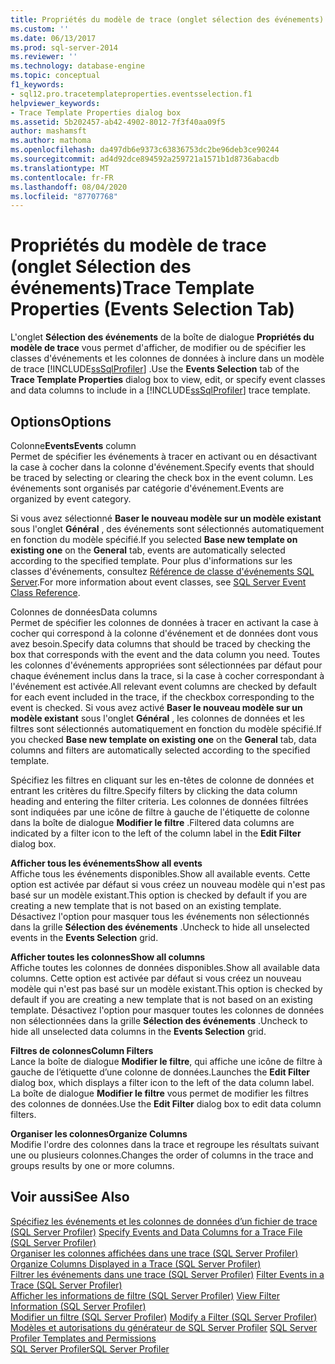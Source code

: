 ```yaml
---
title: Propriétés du modèle de trace (onglet sélection des événements) | Microsoft Docs
ms.custom: ''
ms.date: 06/13/2017
ms.prod: sql-server-2014
ms.reviewer: ''
ms.technology: database-engine
ms.topic: conceptual
f1_keywords:
- sql12.pro.tracetemplateproperties.eventsselection.f1
helpviewer_keywords:
- Trace Template Properties dialog box
ms.assetid: 5b202457-ab42-4902-8012-7f3f40aa09f5
author: mashamsft
ms.author: mathoma
ms.openlocfilehash: da497db6e9373c63836753dc2be96deb3ce90244
ms.sourcegitcommit: ad4d92dce894592a259721a1571b1d8736abacdb
ms.translationtype: MT
ms.contentlocale: fr-FR
ms.lasthandoff: 08/04/2020
ms.locfileid: "87707768"
---
```

# <a name="trace-template-properties-events-selection-tab"></a><span data-ttu-id="b9185-102">Propriétés du modèle de trace (onglet Sélection des événements)</span><span class="sxs-lookup"><span data-stu-id="b9185-102">Trace Template Properties (Events Selection Tab)</span></span>
  <span data-ttu-id="b9185-103">L'onglet **Sélection des événements** de la boîte de dialogue **Propriétés du modèle de trace** vous permet d'afficher, de modifier ou de spécifier les classes d'événements et les colonnes de données à inclure dans un modèle de trace [!INCLUDE[ssSqlProfiler](../includes/sssqlprofiler-md.md)] .</span><span class="sxs-lookup"><span data-stu-id="b9185-103">Use the **Events Selection** tab of the **Trace Template Properties** dialog box to view, edit, or specify event classes and data columns to include in a [!INCLUDE[ssSqlProfiler](../includes/sssqlprofiler-md.md)] trace template.</span></span>  
  
## <a name="options"></a><span data-ttu-id="b9185-104">Options</span><span class="sxs-lookup"><span data-stu-id="b9185-104">Options</span></span>  
 <span data-ttu-id="b9185-105">Colonne**Events**</span><span class="sxs-lookup"><span data-stu-id="b9185-105">**Events** column</span></span>  
 <span data-ttu-id="b9185-106">Permet de spécifier les événements à tracer en activant ou en désactivant la case à cocher dans la colonne d'événement.</span><span class="sxs-lookup"><span data-stu-id="b9185-106">Specify events that should be traced by selecting or clearing the check box in the event column.</span></span> <span data-ttu-id="b9185-107">Les événements sont organisés par catégorie d'événement.</span><span class="sxs-lookup"><span data-stu-id="b9185-107">Events are organized by event category.</span></span>  
  
 <span data-ttu-id="b9185-108">Si vous avez sélectionné **Baser le nouveau modèle sur un modèle existant** sous l'onglet **Général** , des événements sont sélectionnés automatiquement en fonction du modèle spécifié.</span><span class="sxs-lookup"><span data-stu-id="b9185-108">If you selected **Base new template on existing one** on the **General** tab, events are automatically selected according to the specified template.</span></span> <span data-ttu-id="b9185-109">Pour plus d'informations sur les classes d'événements, consultez [Référence de classe d'événements SQL Server](../relational-databases/event-classes/sql-server-event-class-reference.md).</span><span class="sxs-lookup"><span data-stu-id="b9185-109">For more information about event classes, see [SQL Server Event Class Reference](../relational-databases/event-classes/sql-server-event-class-reference.md).</span></span>  
  
 <span data-ttu-id="b9185-110">Colonnes de données</span><span class="sxs-lookup"><span data-stu-id="b9185-110">Data columns</span></span>  
 <span data-ttu-id="b9185-111">Permet de spécifier les colonnes de données à tracer en activant la case à cocher qui correspond à la colonne d'événement et de données dont vous avez besoin.</span><span class="sxs-lookup"><span data-stu-id="b9185-111">Specify data columns that should be traced by checking the box that corresponds with the event and the data column you need.</span></span> <span data-ttu-id="b9185-112">Toutes les colonnes d'événements appropriées sont sélectionnées par défaut pour chaque événement inclus dans la trace, si la case à cocher correspondant à l'événement est activée.</span><span class="sxs-lookup"><span data-stu-id="b9185-112">All relevant event columns are checked by default for each event included in the trace, if the checkbox corresponding to the event is checked.</span></span> <span data-ttu-id="b9185-113">Si vous avez activé **Baser le nouveau modèle sur un modèle existant** sous l'onglet **Général** , les colonnes de données et les filtres sont sélectionnés automatiquement en fonction du modèle spécifié.</span><span class="sxs-lookup"><span data-stu-id="b9185-113">If you checked **Base new template on existing one** on the **General** tab, data columns and filters are automatically selected according to the specified template.</span></span>  
  
 <span data-ttu-id="b9185-114">Spécifiez les filtres en cliquant sur les en-têtes de colonne de données et entrant les critères du filtre.</span><span class="sxs-lookup"><span data-stu-id="b9185-114">Specify filters by clicking the data column heading and entering the filter criteria.</span></span> <span data-ttu-id="b9185-115">Les colonnes de données filtrées sont indiquées par une icône de filtre à gauche de l'étiquette de colonne dans la boîte de dialogue **Modifier le filtre** .</span><span class="sxs-lookup"><span data-stu-id="b9185-115">Filtered data columns are indicated by a filter icon to the left of the column label in the **Edit Filter** dialog box.</span></span>  
  
 <span data-ttu-id="b9185-116">**Afficher tous les événements**</span><span class="sxs-lookup"><span data-stu-id="b9185-116">**Show all events**</span></span>  
 <span data-ttu-id="b9185-117">Affiche tous les événements disponibles.</span><span class="sxs-lookup"><span data-stu-id="b9185-117">Show all available events.</span></span> <span data-ttu-id="b9185-118">Cette option est activée par défaut si vous créez un nouveau modèle qui n'est pas basé sur un modèle existant.</span><span class="sxs-lookup"><span data-stu-id="b9185-118">This option is checked by default if you are creating a new template that is not based on an existing template.</span></span> <span data-ttu-id="b9185-119">Désactivez l'option pour masquer tous les événements non sélectionnés dans la grille **Sélection des événements** .</span><span class="sxs-lookup"><span data-stu-id="b9185-119">Uncheck to hide all unselected events in the **Events Selection** grid.</span></span>  
  
 <span data-ttu-id="b9185-120">**Afficher toutes les colonnes**</span><span class="sxs-lookup"><span data-stu-id="b9185-120">**Show all columns**</span></span>  
 <span data-ttu-id="b9185-121">Affiche toutes les colonnes de données disponibles.</span><span class="sxs-lookup"><span data-stu-id="b9185-121">Show all available data columns.</span></span> <span data-ttu-id="b9185-122">Cette option est activée par défaut si vous créez un nouveau modèle qui n'est pas basé sur un modèle existant.</span><span class="sxs-lookup"><span data-stu-id="b9185-122">This option is checked by default if you are creating a new template that is not based on an existing template.</span></span> <span data-ttu-id="b9185-123">Désactivez l'option pour masquer toutes les colonnes de données non sélectionnées dans la grille **Sélection des événements** .</span><span class="sxs-lookup"><span data-stu-id="b9185-123">Uncheck to hide all unselected data columns in the **Events Selection** grid.</span></span>  
  
 <span data-ttu-id="b9185-124">**Filtres de colonnes**</span><span class="sxs-lookup"><span data-stu-id="b9185-124">**Column Filters**</span></span>  
 <span data-ttu-id="b9185-125">Lance la boîte de dialogue **Modifier le filtre**, qui affiche une icône de filtre à gauche de l’étiquette d’une colonne de données.</span><span class="sxs-lookup"><span data-stu-id="b9185-125">Launches the **Edit Filter** dialog box, which displays a filter icon to the left of the data column label.</span></span> <span data-ttu-id="b9185-126">La boîte de dialogue **Modifier le filtre** vous permet de modifier les filtres des colonnes de données.</span><span class="sxs-lookup"><span data-stu-id="b9185-126">Use the **Edit Filter** dialog box to edit data column filters.</span></span>  
  
 <span data-ttu-id="b9185-127">**Organiser les colonnes**</span><span class="sxs-lookup"><span data-stu-id="b9185-127">**Organize Columns**</span></span>  
 <span data-ttu-id="b9185-128">Modifie l'ordre des colonnes dans la trace et regroupe les résultats suivant une ou plusieurs colonnes.</span><span class="sxs-lookup"><span data-stu-id="b9185-128">Changes the order of columns in the trace and groups results by one or more columns.</span></span>  
  
## <a name="see-also"></a><span data-ttu-id="b9185-129">Voir aussi</span><span class="sxs-lookup"><span data-stu-id="b9185-129">See Also</span></span>  
 <span data-ttu-id="b9185-130">[Spécifiez les événements et les colonnes de données d’un fichier de trace &#40;SQL Server Profiler&#41;](../tools/sql-server-profiler/specify-events-and-data-columns-for-a-trace-file-sql-server-profiler.md) </span><span class="sxs-lookup"><span data-stu-id="b9185-130">[Specify Events and Data Columns for a Trace File &#40;SQL Server Profiler&#41;](../tools/sql-server-profiler/specify-events-and-data-columns-for-a-trace-file-sql-server-profiler.md) </span></span>  
 <span data-ttu-id="b9185-131">[Organiser les colonnes affichées dans une trace &#40;SQL Server Profiler&#41;](../tools/sql-server-profiler/organize-columns-displayed-in-a-trace-sql-server-profiler.md) </span><span class="sxs-lookup"><span data-stu-id="b9185-131">[Organize Columns Displayed in a Trace &#40;SQL Server Profiler&#41;](../tools/sql-server-profiler/organize-columns-displayed-in-a-trace-sql-server-profiler.md) </span></span>  
 <span data-ttu-id="b9185-132">[Filtrer les événements dans une trace &#40;SQL Server Profiler&#41;](../tools/sql-server-profiler/filter-events-in-a-trace-sql-server-profiler.md) </span><span class="sxs-lookup"><span data-stu-id="b9185-132">[Filter Events in a Trace &#40;SQL Server Profiler&#41;](../tools/sql-server-profiler/filter-events-in-a-trace-sql-server-profiler.md) </span></span>  
 <span data-ttu-id="b9185-133">[Afficher les informations de filtre &#40;SQL Server Profiler&#41;](../tools/sql-server-profiler/view-filter-information-sql-server-profiler.md) </span><span class="sxs-lookup"><span data-stu-id="b9185-133">[View Filter Information &#40;SQL Server Profiler&#41;](../tools/sql-server-profiler/view-filter-information-sql-server-profiler.md) </span></span>  
 <span data-ttu-id="b9185-134">[Modifier un filtre &#40;SQL Server Profiler&#41;](../tools/sql-server-profiler/modify-a-filter-sql-server-profiler.md) </span><span class="sxs-lookup"><span data-stu-id="b9185-134">[Modify a Filter &#40;SQL Server Profiler&#41;](../tools/sql-server-profiler/modify-a-filter-sql-server-profiler.md) </span></span>  
 <span data-ttu-id="b9185-135">[Modèles et autorisations du générateur de SQL Server Profiler](../tools/sql-server-profiler/sql-server-profiler-templates-and-permissions.md) </span><span class="sxs-lookup"><span data-stu-id="b9185-135">[SQL Server Profiler Templates and Permissions](../tools/sql-server-profiler/sql-server-profiler-templates-and-permissions.md) </span></span>  
 [<span data-ttu-id="b9185-136">SQL Server Profiler</span><span class="sxs-lookup"><span data-stu-id="b9185-136">SQL Server Profiler</span></span>](../tools/sql-server-profiler/sql-server-profiler.md)  
  
  
